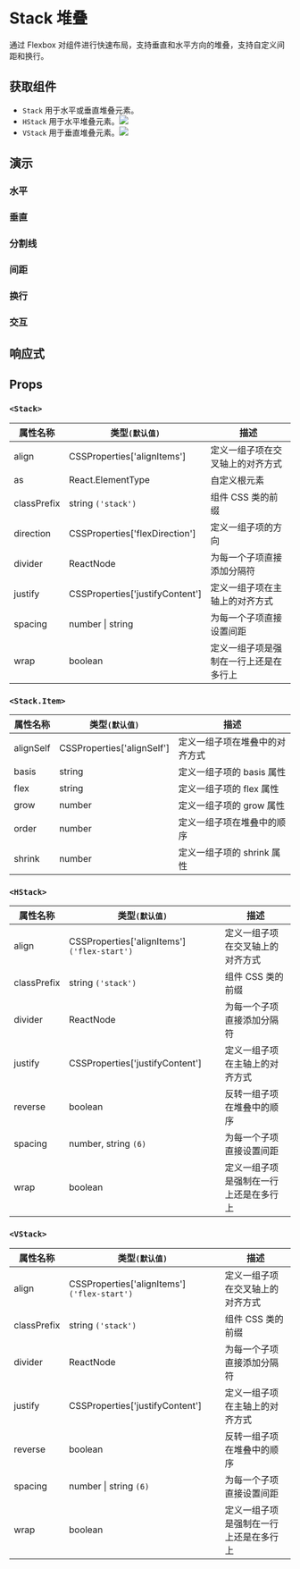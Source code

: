# Stack 堆叠

通过 Flexbox 对组件进行快速布局，支持垂直和水平方向的堆叠，支持自定义间距和换行。

## 获取组件

<!--{include:<import-guide>}-->

- `Stack` 用于水平或垂直堆叠元素。
- `HStack` 用于水平堆叠元素。![][5.65.0]
- `VStack` 用于垂直堆叠元素。![][5.65.0]

## 演示

### 水平

<!--{include:`horizontal.md`}-->

### 垂直

<!--{include:`vertical.md`}-->

### 分割线

<!--{include:`divider.md`}-->

### 间距

<!--{include:`space.md`}-->

### 换行

<!--{include:`wrap.md`}-->

### 交互

<!--{include:`interactive.md`}-->

## 响应式

<!--{include:<example-responsive>}-->

## Props

### `<Stack>`

| 属性名称    | 类型`(默认值)`                  | 描述                                   |
| ----------- | ------------------------------- | -------------------------------------- |
| align       | CSSProperties['alignItems']     | 定义一组子项在交叉轴上的对齐方式       |
| as          | React.ElementType               | 自定义根元素                           |
| classPrefix | string `('stack')`              | 组件 CSS 类的前缀                      |
| direction   | CSSProperties['flexDirection']  | 定义一组子项的方向                     |
| divider     | ReactNode                       | 为每一个子项直接添加分隔符             |
| justify     | CSSProperties['justifyContent'] | 定义一组子项在主轴上的对齐方式         |
| spacing     | number \| string                | 为每一个子项直接设置间距               |
| wrap        | boolean                         | 定义一组子项是强制在一行上还是在多行上 |

### `<Stack.Item>`

| 属性名称  | 类型`(默认值)`             | 描述                           |
| --------- | -------------------------- | ------------------------------ |
| alignSelf | CSSProperties['alignSelf'] | 定义一组子项在堆叠中的对齐方式 |
| basis     | string                     | 定义一组子项的 basis 属性      |
| flex      | string                     | 定义一组子项的 flex 属性       |
| grow      | number                     | 定义一组子项的 grow 属性       |
| order     | number                     | 定义一组子项在堆叠中的顺序     |
| shrink    | number                     | 定义一组子项的 shrink 属性     |

### `<HStack>`

| 属性名称    | 类型`(默认值)`                               | 描述                                   |
| ----------- | -------------------------------------------- | -------------------------------------- |
| align       | CSSProperties['alignItems'] `('flex-start')` | 定义一组子项在交叉轴上的对齐方式       |
| classPrefix | string `('stack')`                           | 组件 CSS 类的前缀                      |
| divider     | ReactNode                                    | 为每一个子项直接添加分隔符             |
| justify     | CSSProperties['justifyContent']              | 定义一组子项在主轴上的对齐方式         |
| reverse     | boolean                                      | 反转一组子项在堆叠中的顺序             |
| spacing     | number, string `(6)`                         | 为每一个子项直接设置间距               |
| wrap        | boolean                                      | 定义一组子项是强制在一行上还是在多行上 |

### `<VStack>`

| 属性名称    | 类型`(默认值)`                               | 描述                                   |
| ----------- | -------------------------------------------- | -------------------------------------- |
| align       | CSSProperties['alignItems'] `('flex-start')` | 定义一组子项在交叉轴上的对齐方式       |
| classPrefix | string `('stack')`                           | 组件 CSS 类的前缀                      |
| divider     | ReactNode                                    | 为每一个子项直接添加分隔符             |
| justify     | CSSProperties['justifyContent']              | 定义一组子项在主轴上的对齐方式         |
| reverse     | boolean                                      | 反转一组子项在堆叠中的顺序             |
| spacing     | number \| string `(6)`                       | 为每一个子项直接设置间距               |
| wrap        | boolean                                      | 定义一组子项是强制在一行上还是在多行上 |

[5.65.0]: https://img.shields.io/badge/>=-v5.65.0-blue
